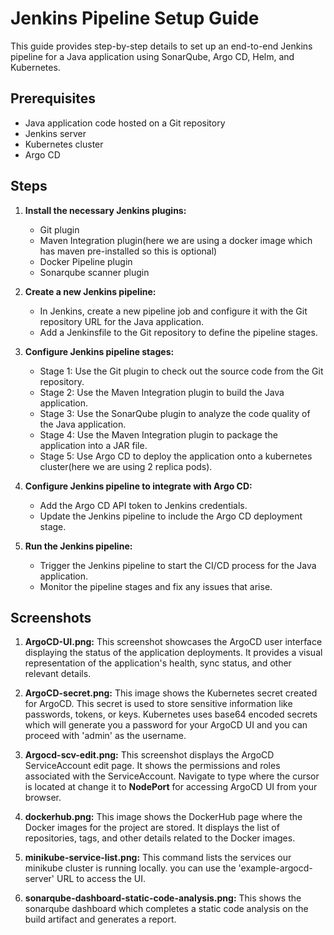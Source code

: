 # Jenkins Pipeline Setup Guide

This guide provides step-by-step details to set up an end-to-end Jenkins pipeline for a Java application using SonarQube, Argo CD, Helm, and Kubernetes.

## Prerequisites

- Java application code hosted on a Git repository
- Jenkins server
- Kubernetes cluster
- Argo CD

## Steps

1. **Install the necessary Jenkins plugins:**
   - Git plugin
   - Maven Integration plugin(here we are using a docker image which has maven pre-installed so this is optional)
   - Docker Pipeline plugin
   - Sonarqube scanner plugin

2. **Create a new Jenkins pipeline:**
   - In Jenkins, create a new pipeline job and configure it with the Git repository URL for the Java application.
   - Add a Jenkinsfile to the Git repository to define the pipeline stages.

3. **Configure Jenkins pipeline stages:**
   - Stage 1: Use the Git plugin to check out the source code from the Git repository.
   - Stage 2: Use the Maven Integration plugin to build the Java application.
   - Stage 3: Use the SonarQube plugin to analyze the code quality of the Java application.
   - Stage 4: Use the Maven Integration plugin to package the application into a JAR file.
   - Stage 5: Use Argo CD to deploy the application onto a kubernetes cluster(here we are using 2 replica pods).

4. **Configure Jenkins pipeline to integrate with Argo CD:**
   - Add the Argo CD API token to Jenkins credentials.
   - Update the Jenkins pipeline to include the Argo CD deployment stage.

5. **Run the Jenkins pipeline:**
   - Trigger the Jenkins pipeline to start the CI/CD process for the Java application.
   - Monitor the pipeline stages and fix any issues that arise.

## Screenshots

1. **ArgoCD-UI.png:** This screenshot showcases the ArgoCD user interface displaying the status of the application deployments. It provides a visual representation of the application's health, sync status, and other relevant details.

2. **ArgoCD-secret.png:** This image shows the Kubernetes secret created for ArgoCD. This secret is used to store sensitive information like passwords, tokens, or keys. Kubernetes uses base64 encoded secrets which will generate you a password for your ArgoCD UI and you can proceed with 'admin' as the username. 

3. **Argocd-scv-edit.png:** This screenshot displays the ArgoCD ServiceAccount edit page. It shows the permissions and roles associated with the ServiceAccount. Navigate to type where the cursor is located at change it to **NodePort** for accessing ArgoCD UI from your browser. 

4. **dockerhub.png:** This image shows the DockerHub page where the Docker images for the project are stored. It displays the list of repositories, tags, and other details related to the Docker images.

5. **minikube-service-list.png:** This command lists the services our minikube cluster is running locally. you can use the 'example-argocd-server' URL to access the UI.

6. **sonarqube-dashboard-static-code-analysis.png:** This shows the sonarqube dashboard which completes a static code analysis on the build artifact and generates a report. 
   
